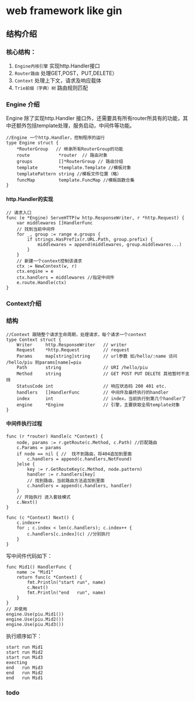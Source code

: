 #  web framework like gin

## 结构介绍
### 核心结构：
1. `Engine内核引擎` 实现http.Handler接口
2. `Router路由` 处理GET,POST，PUT,DELETE）
3. `Context` 处理上下文，请求及响应载体
4. `Trie前缀（字典）树` 路由规则匹配
### Engine 介绍
Engine 除了实现http.Handler 接口外，还需要具有所有router所具有的功能，其中还额外包括template处理，服务启动，中间件等功能。
```golang
//Engine 一个http.Handler，控制程序的运行
type Engine struct {
    *RouterGroup   // 继承所有RouterGroup的功能
    route           *router  // 路由对象
    groups          []*RouterGroup // 路由分组
    template        *template.Template //模板对象
    templatePattern string //模板文件位置（略）
    funcMap         template.FuncMap //模板函数合集
}
```
#### http.Handler的实现
```golang
// 请求入口 
func (e *Engine) ServeHTTP(w http.ResponseWriter, r *http.Request) {
	var middlewares []HandlerFunc
	// 找到当前中间件
	for _, group := range e.groups {
		if strings.HasPrefix(r.URL.Path, group.prefix) {
			middlewares = append(middlewares, group.middlewares...)
		}
	}
	// 新建一个context控制该请求
	ctx := NewContext(w, r)
	ctx.engine = e
	ctx.handlers = middlewares //指定中间件
	e.route.Handle(ctx)
}
```
### Context介绍
### 结构
```golang
//Context 跟随整个请求生命周期，处理请求，每个请求一个context
type Context struct {
	Writer     http.ResponseWriter   // writer
	Request    *http.Request         // request
	Params     map[string]string     // url参数 如/hello/:name 访问 /hello/piu 则params[name]=piu
	Path       string                // URI /hello/piu
	Method     string                // GET POST PUT DELETE 其他暂时不支持
	StatusCode int                   // 响应状态码 200 401 etc.
	handlers   []HandlerFunc         // 中间件及最终执行的handler
	index      int                   // index，当前执行到第几个handler了
	engine     *Engine               // 引擎，主要获取全局template对象
}
```
#### 中间件执行过程
```golang
func (r *router) Handle(c *Context) {
	node, params := r.getRoute(c.Method, c.Path) //匹配路由
	c.Params = params
	if node == nil { //  找不到路由，将404追加到里面
		c.handlers = append(c.handlers,NotFound)
	}else {
		key := r.GetRouteKey(c.Method, node.pattern)
		handler := r.handlers[key]
		// 找到路由，当前路由方法追加到里面
		c.handlers = append(c.handlers, handler)
	}
    // 开始执行 进入套娃模式
	c.Next()
}
```
```golang
func (c *Context) Next() {
	c.index++ 
	for ; c.index < len(c.handlers); c.index++ {
		c.handlers[c.index](c) //分别执行
	}
}

```
写中间件代码如下：
```golang
func Mid1() HandlerFunc {
	name := "Mid1"
	return func(c *Context) {
		fmt.Println("start run", name)
		c.Next()
		fmt.Println("end   run", name)
	}
}
// 并使用
engine.Use(piu.Mid1())
engine.Use(piu.Mid2())
engine.Use(piu.Mid3())
```
执行顺序如下：
```text
start run Mid1
start run Mid2
start run Mid3
execting
end   run Mid3
end   run Mid2
end   run Mid1
```


### todo